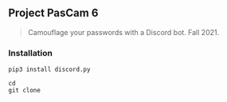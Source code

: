 ## Project PasCam 6
> Camouflage your passwords with a Discord bot. Fall 2021.

### Installation
```
pip3 install discord.py

cd
git clone 
```
